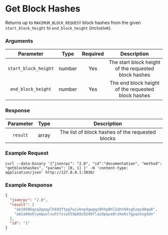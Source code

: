 # Get Block Hashes
Returns up to `MAXIMUM_BLOCK_REQUEST` block hashes from the given `start_block_height` to `end_block_height` (inclusive).

### Arguments

|       Parameter      |  Type  | Required |                      Description                     |
|:--------------------:|:------:|:--------:|:----------------------------------------------------:|
| `start_block_height` | number |    Yes   | The start block height of the requested block hashes |
| `end_block_height`   | number |    Yes   | The end block height of the requested block hashes   |

### Response

| Parameter |  Type  |                    Description                   |
|:---------:|:------:|:------------------------------------------------:|
| `result`  | array  | The list of block hashes of the requested blocks |

### Example Request
```ignore
curl --data-binary '{"jsonrpc": "2.0", "id":"documentation", "method": "getblockhashes", "params": [0, 1] }' -H 'content-type: application/json' http://127.0.0.1:3030/
```

### Example Response
```json
{
  "jsonrpc": "2.0",
  "result": [
    "ab18946qsq2ppqylhk03ftpg7wjuknp4gwpqz0hhp8hl2ahn94sg5zqxd8qw8",
    "ab1a04ehlymquvlsuht7ssyh59p68z9249fla2dpque8rzke6s7gyqshxg4dn"
  ],
  "id": "1"
}
```